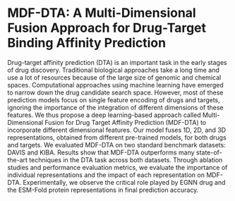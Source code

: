 **<h1>MDF-DTA: A Multi-Dimensional Fusion Approach for Drug-Target Binding Affinity Prediction</h1>**

Drug-target affinity prediction (DTA) is an important task in the early stages of drug discovery. Traditional biological approaches take a long time and use a lot of resources because of the large size of genomic and chemical spaces. Computational approaches using machine learning have emerged to narrow down the drug candidate search space. However, most of these prediction models focus on single feature encoding of drugs and targets, ignoring the importance of the integration of different dimensions of these features. We thus propose a deep learning-based approach called Multi-Dimensional Fusion for Drug Target Affinity Prediction (MDF-DTA) to incorporate different dimensional features. Our model fuses 1D, 2D, and 3D representations, obtained from different pre-trained models, for both drugs and targets. We evaluated MDF-DTA on two standard benchmark datasets: DAVIS and KIBA. Results show that MDF-DTA outperforms many state-of-the-art techniques in the DTA task across both datasets. Through ablation studies and performance evaluation metrics, we evaluate the importance of individual representations and the impact of each representation on MDF-DTA. Experimentally, we observe the critical role played by EGNN drug and the ESM-Fold protein representations in final prediction accuracy.

